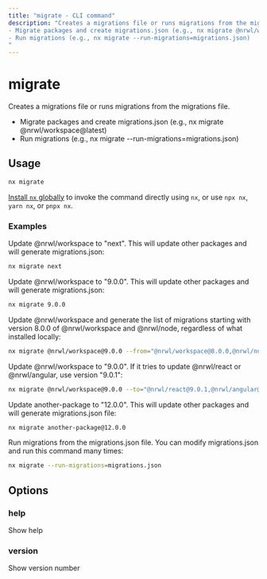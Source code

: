 ```yaml
---
title: "migrate - CLI command"
description: "Creates a migrations file or runs migrations from the migrations file.
- Migrate packages and create migrations.json (e.g., nx migrate @nrwl/workspace@latest)
- Run migrations (e.g., nx migrate --run-migrations=migrations.json)
"
---
```


# migrate

Creates a migrations file or runs migrations from the migrations file.

- Migrate packages and create migrations.json (e.g., nx migrate @nrwl/workspace@latest)
- Run migrations (e.g., nx migrate --run-migrations=migrations.json)

## Usage

```bash
nx migrate
```

[Install `nx` globally](/getting-started/nx-setup#install-nx) to invoke the command directly using `nx`, or use `npx nx`, `yarn nx`, or `pnpx nx`.

### Examples

Update @nrwl/workspace to "next". This will update other packages and will generate migrations.json:

```bash
nx migrate next
```

Update @nrwl/workspace to "9.0.0". This will update other packages and will generate migrations.json:

```bash
nx migrate 9.0.0
```

Update @nrwl/workspace and generate the list of migrations starting with version 8.0.0 of @nrwl/workspace and @nrwl/node, regardless of what installed locally:

```bash
nx migrate @nrwl/workspace@9.0.0 --from="@nrwl/workspace@8.0.0,@nrwl/node@8.0.0"
```

Update @nrwl/workspace to "9.0.0". If it tries to update @nrwl/react or @nrwl/angular, use version "9.0.1":

```bash
nx migrate @nrwl/workspace@9.0.0 --to="@nrwl/react@9.0.1,@nrwl/angular@9.0.1"
```

Update another-package to "12.0.0". This will update other packages and will generate migrations.json file:

```bash
nx migrate another-package@12.0.0
```

Run migrations from the migrations.json file. You can modify migrations.json and run this command many times:

```bash
nx migrate --run-migrations=migrations.json
```

## Options

### help

Show help

### version

Show version number
